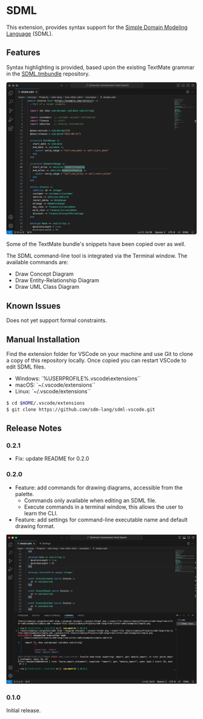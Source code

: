 # SDML

This extension, provides syntax support for the [Simple Domain Modeling Language](https://sdml.io) (SDML).

## Features

Syntax highlighting is provided, based upon the existing TextMate grammar in the [SDML.tmbundle](https://github.com/sdm-lang/SDML.tmbundle) repository.

![Syntax Highlighting](./images/vscode-highlighting.png)

Some of the TextMate bundle's snippets have been copied over as well.

The SDML command-line tool is integrated via the Terminal window. The available commands are:

* Draw Concept Diagram
* Draw Entity-Relationship Diagram
* Draw UML Class Diagram

## Known Issues

Does not yet support formal constraints.

## Manual Installation

Find the extension folder for VSCode on your machine and use Git to clone a copy of this repository locally. Once copied you can restart VSCode to edit SDML files.

* Windows: `%USERPROFILE%\.vscode\extensions``
* macOS: `~/.vscode/extensions``
* Linux: `~/.vscode/extensions``

```bash
$ cd $HOME/.vscode/extensions
$ git clone https://github.com/sdm-lang/sdml-vscode.git
```

## Release Notes

### 0.2.1

* Fix: update README for 0.2.0

### 0.2.0

* Feature: add commands for drawing diagrams, accessible from the palette.
  * Commands only available when editing an SDML file.
  * Execute commands in a terminal window, this allows the user to learn the CLI.
* Feature: add settings for command-line executable name and default drawing format.

![Drawing via Terminal](./images/vscode-draw-terminal.png)

### 0.1.0

Initial release.

